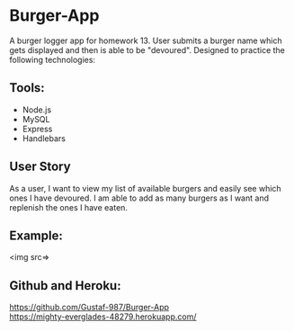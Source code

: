 # Burger-App
A burger logger app for homework 13. User submits a burger name which gets displayed and then is able to be "devoured". Designed to practice the following technologies:

## Tools:
* Node.js
* MySQL
* Express
* Handlebars

## User Story
As a user, I want to view my list of available burgers and easily see which ones I have devoured. I am able to add as many burgers as I want and replenish the ones I have eaten.

## Example:
<img src=>

## Github and Heroku:
https://github.com/Gustaf-987/Burger-App
<br>
https://mighty-everglades-48279.herokuapp.com/
